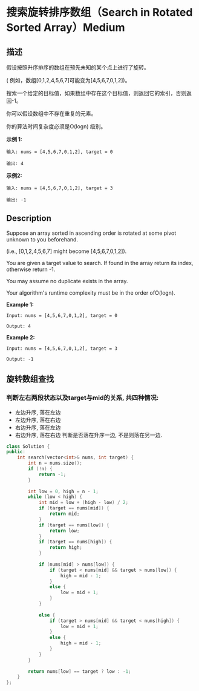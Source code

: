# 搜索旋转排序数组（Search in Rotated Sorted Array）Medium
## 描述
假设按照升序排序的数组在预先未知的某个点上进行了旋转。

( 例如，数组[0,1,2,4,5,6,7]可能变为[4,5,6,7,0,1,2])。

搜索一个给定的目标值，如果数组中存在这个目标值，则返回它的索引，否则返回-1。

你可以假设数组中不存在重复的元素。

你的算法时间复杂度必须是O(logn) 级别。

**示例 1:**
```
输入: nums = [4,5,6,7,0,1,2], target = 0

输出: 4
```

**示例2:**
```
输入: nums = [4,5,6,7,0,1,2], target = 3

输出: -1
```

## Description
Suppose an array sorted in ascending order is rotated at some pivot unknown to you beforehand.

(i.e., [0,1,2,4,5,6,7] might become [4,5,6,7,0,1,2]).

You are given a target value to search. If found in the array return its index, otherwise return -1.

You may assume no duplicate exists in the array.

Your algorithm&#39;s runtime complexity must be in the order ofO(logn).

**Example 1:**
```
Input: nums = [4,5,6,7,0,1,2], target = 0

Output: 4
```


**Example 2:**
```
Input: nums = [4,5,6,7,0,1,2], target = 3

Output: -1
```



## 旋转数组查找
### 判断左右两段状态以及target与mid的关系, 共四种情况:
- 左边升序, 落在左边
- 左边升序, 落在右边
- 右边升序, 落在左边
- 右边升序, 落在右边
判断是否落在升序一边, 不是则落在另一边.
```c++
class Solution {
public:
    int search(vector<int>& nums, int target) {
        int n = nums.size();
        if (!n) {
            return -1;
        }
        
        int low = 0, high = n - 1;
        while (low < high) {
            int mid = low + (high - low) / 2;
            if (target == nums[mid]) {
                return mid;
            }
            if (target == nums[low]) {
                return low;
            }
            if (target == nums[high]) {
                return high;
            }
            
            if (nums[mid] > nums[low]) {
                if (target < nums[mid] && target > nums[low]) {
                    high = mid - 1;
                }
                else {
                    low = mid + 1;
                }
            }
            
            else {
                if (target > nums[mid] && target < nums[high]) {
                    low = mid + 1;
                }
                else {
                    high = mid - 1;
                }
            }
        }
        
        return nums[low] == target ? low : -1;
    }
};
```
